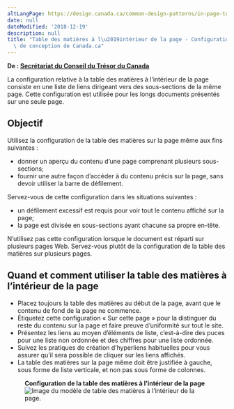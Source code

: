 ```yaml
---
altLangPage: https://design.canada.ca/common-design-patterns/in-page-toc.html
date: null
dateModified: '2018-12-19'
description: null
title: "Table des matières à l\u2019intérieur de la page - Configuration\
  \ de conception de Canada.ca"
---
```



<p class="gc-byline">
 <strong>
  De :
  <a href="https://www.canada.ca/fr/secretariat-conseil-tresor.html">
   Secrétariat du Conseil du Trésor du Canada
  </a>
 </strong>
</p>

<section>
 <p>
  La configuration relative à la table des matières à l’intérieur de la page consiste en une liste de liens dirigeant vers des sous-sections de la même page. Cette configuration est utilisée pour les longs documents présentés sur une seule page.
 </p>
 <section>
  <h2>
   Objectif
  </h2>
  <p>
   Utilisez la configuration de la table des matières sur la page même aux fins suivantes :
  </p>
  <ul>
   <li>
    donner un aperçu du contenu d’une page comprenant plusieurs sous-sections;
   </li>
   <li>
    fournir une autre façon d’accéder à du contenu précis sur la page, sans devoir utiliser la barre de défilement.
   </li>
  </ul>
  <p>
   Servez-vous de cette configuration dans les situations suivantes :
  </p>
  <ul>
   <li>
    un défilement excessif est requis pour voir tout le contenu affiché sur la page;
   </li>
   <li>
    la page est divisée en sous-sections ayant chacune sa propre en-tête.
   </li>
  </ul>
  <p>
   N’utilisez pas cette configuration lorsque le document est réparti sur plusieurs pages Web. Servez-vous plutôt de la configuration de la table des matières sur plusieurs pages.
  </p>
 </section>
 <section>
  <h2>
   Quand et comment utiliser la table des matières à l’intérieur de la page
  </h2>
  <ul>
   <li>
    Placez toujours la table des matières au début de la page, avant que le contenu de fond de la page ne commence.
   </li>
   <li>
    Étiquetez cette configuration « Sur cette page » pour la distinguer du reste du contenu sur la page et faire preuve d’uniformité sur tout le site.
   </li>
   <li>
    Présentez les liens au moyen d’éléments de liste, c’est-à-dire des puces pour une liste non ordonnée et des chiffres pour une liste ordonnée.
   </li>
   <li>
    Suivez les pratiques de création d’hyperliens habituelles pour vous assurer qu’il sera possible de cliquer sur les liens affichés.
   </li>
   <li>
    La table des matières sur la page même doit être justifiée à gauche, sous forme de liste verticale, et non pas sous forme de colonnes.
   </li>
  </ul>
  <div class="row">
   <div class="col-sm-2">
   </div>
   <div class="col-sm-8">
    <figure class="mrgn-bttm-lg">
     <figcaption class="text-center">
      <b>
       Configuration de la table des matières à l’intérieur de la page
      </b>
     </figcaption>
     <img alt="Image du modèle de table des matières à l’intérieur de la page." class="img-responsive center-block" src="https://www.canada.ca/content/dam/tbs-sct/images/government-communications/canada-content-style-guide/in-page-table-of-contents-fra-02.jpg"/>
    </figure>
   </div>
   <div class="col-sm-2">
   </div>
  </div>
  <div class="clearfix">
  </div>
 </section>
</section>





